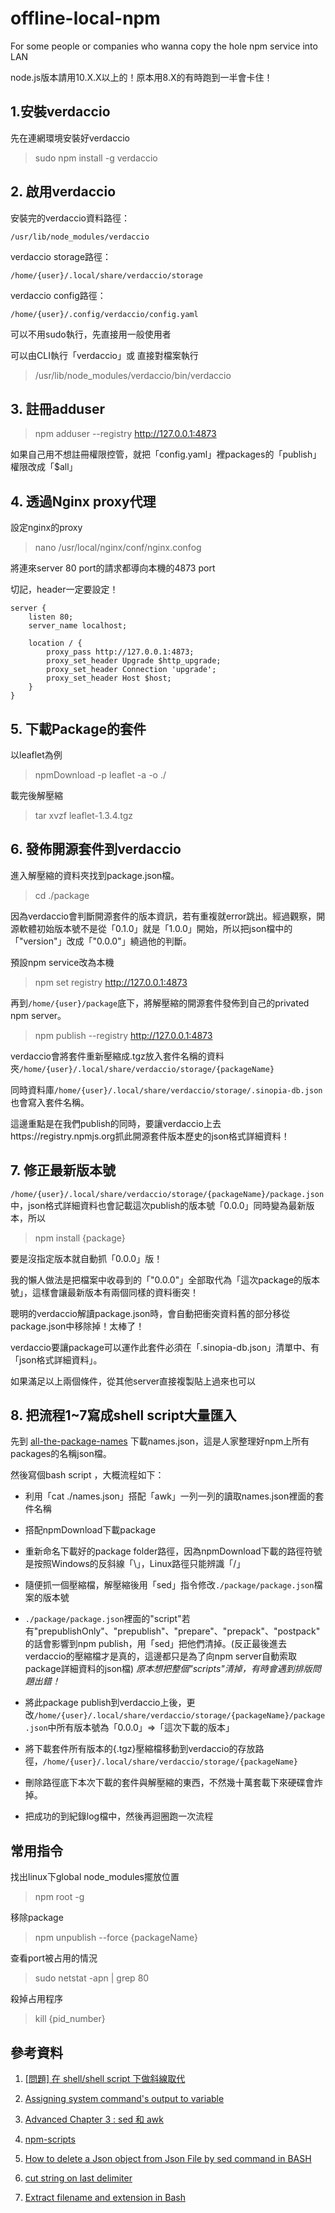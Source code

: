 # offline-local-npm

For some people or companies who wanna copy the hole npm service into LAN

node.js版本請用10.X.X以上的！原本用8.X的有時跑到一半會卡住！

## 1.安裝verdaccio ##
先在連網環境安裝好verdaccio


> sudo npm install -g verdaccio




## 2. 啟用verdaccio ##
安裝完的verdaccio資料路徑：

`/usr/lib/node_modules/verdaccio`

verdaccio storage路徑：

`/home/{user}/.local/share/verdaccio/storage`

verdaccio config路徑：

`/home/{user}/.config/verdaccio/config.yaml`

可以不用sudo執行，先直接用一般使用者

可以由CLI執行「verdaccio」或 直接對檔案執行

> /usr/lib/node_modules/verdaccio/bin/verdaccio





## 3. 註冊adduser ##
> npm adduser --registry http://127.0.0.1:4873

如果自己用不想註冊權限控管，就把「config.yaml」裡packages的「publish」權限改成「$all」



## 4. 透過Nginx proxy代理 ##
設定nginx的proxy

> nano /usr/local/nginx/conf/nginx.confog

將連來server 80 port的請求都導向本機的4873 port

切記，header一定要設定！

    server {
	    listen 80;	     
	    server_name localhost;
	     
	    location / {
		    proxy_pass http://127.0.0.1:4873;
		    proxy_set_header Upgrade $http_upgrade;
		    proxy_set_header Connection 'upgrade';
		    proxy_set_header Host $host;
	    }
    }


## 5. 下載Package的套件 ##
以leaflet為例
> npmDownload -p leaflet -a -o ./

載完後解壓縮

> tar xvzf leaflet-1.3.4.tgz



## 6. 發佈開源套件到verdaccio ##
進入解壓縮的資料夾找到package.json檔。

> cd ./package

因為verdaccio會判斷開源套件的版本資訊，若有重複就error跳出。經過觀察，開源軟體初始版本號不是從「0.1.0」就是「1.0.0」開始，所以把json檔中的「"version"」改成「"0.0.0"」繞過他的判斷。

預設npm service改為本機

> npm set registry http://127.0.0.1:4873

再到`/home/{user}/package`底下，將解壓縮的開源套件發佈到自己的privated npm server。

> npm publish --registry http://127.0.0.1:4873

verdaccio會將套件重新壓縮成.tgz放入套件名稱的資料夾`/home/{user}/.local/share/verdaccio/storage/{packageName}`

同時資料庫`/home/{user}/.local/share/verdaccio/storage/.sinopia-db.json`也會寫入套件名稱。

這邊重點是在我們publish的同時，要讓verdaccio上去https://registry.npmjs.org抓此開源套件版本歷史的json格式詳細資料！



## 7. 修正最新版本號 ##
`/home/{user}/.local/share/verdaccio/storage/{packageName}/package.json`中，json格式詳細資料也會記載這次publish的版本號「0.0.0」同時變為最新版本，所以
> npm install {package}

要是沒指定版本就自動抓「0.0.0」版！

我的懶人做法是把檔案中收尋到的「"0.0.0"」全部取代為「這次package的版本號」，這樣會讓最新版本有兩個同樣的資料衝突！

聰明的verdaccio解讀package.json時，會自動把衝突資料舊的部分移從package.json中移除掉！太棒了！

verdaccio要讓package可以運作此套件必須在「.sinopia-db.json」清單中、有「json格式詳細資料」。

如果滿足以上兩個條件，從其他server直接複製貼上過來也可以



## 8. 把流程1~7寫成shell script大量匯入 ##
先到 [all-the-package-names](https://github.com/nice-registry/all-the-package-names) 下載names.json，這是人家整理好npm上所有packages的名稱json檔。

然後寫個bash script ，大概流程如下：

- 利用「cat ./names.json」搭配「awk」一列一列的讀取names.json裡面的套件名稱

- 搭配npmDownload下載package

- 重新命名下載好的package folder路徑，因為npmDownload下載的路徑符號是按照Windows的反斜線「\」，Linux路徑只能辨識「/」

- 隨便抓一個壓縮檔，解壓縮後用「sed」指令修改`./package/package.json`檔案的版本號

- `./package/package.json`裡面的"script"若有"prepublishOnly"、"prepublish"、"prepare"、"prepack"、"postpack"的話會影響到npm publish，用「sed」把他們清掉。(反正最後進去verdaccio的壓縮檔才是真的，這邊都只是為了向npm server自動索取package詳細資料的json檔)
*原本想把整個"scripts"清掉，有時會遇到排版問題出錯！*

- 將此package publish到verdaccio上後，更改`/home/{user}/.local/share/verdaccio/storage/{packageName}/package.json`中所有版本號為「0.0.0」=>「這次下載的版本」

- 將下載套件所有版本的{.tgz}壓縮檔移動到verdaccio的存放路徑，`/home/{user}/.local/share/verdaccio/storage/{packageName}`

- 刪除路徑底下本次下載的套件與解壓縮的東西，不然幾十萬套載下來硬碟會炸掉。

- 把成功的到紀錄log檔中，然後再迴圈跑一次流程



## 常用指令 ##
找出linux下global node_modules擺放位置

> npm root -g

移除package

> npm unpublish --force {packageName}

查看port被占用的情況

> sudo netstat -apn | grep 80

殺掉占用程序

> kill {pid_number}



## 參考資料 ##
1. [[問題] 在 shell/shell script 下做斜線取代](https://www.ptt.cc/bbs/Perl/M.1308547412.A.39A.html)

1. [Assigning system command's output to variable](https://stackoverflow.com/questions/1960895/assigning-system-commands-output-to-variable)

1. [Advanced Chapter 3 : sed 和 awk](http://wanggen.myweb.hinet.net/ach3/ach3.html?MywebPageId=201851543969247374)

1. [npm-scripts](https://docs.npmjs.com/misc/scripts)

1. [How to delete a Json object from Json File by sed command in BASH](https://stackoverflow.com/questions/38028600/how-to-delete-a-json-object-from-json-file-by-sed-command-in-bash)

1. [cut string on last delimiter](https://unix.stackexchange.com/questions/217628/cut-string-on-last-delimiter)

1. [Extract filename and extension in Bash](https://stackoverflow.com/questions/965053/extract-filename-and-extension-in-bash)
